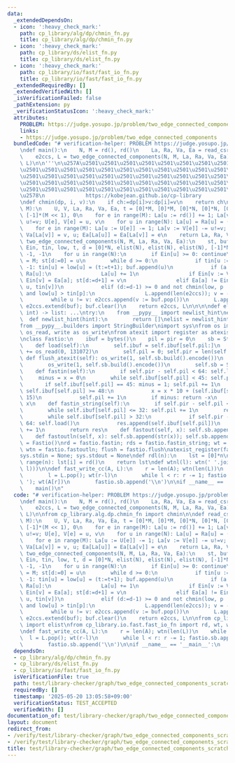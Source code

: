 ```yaml
---
data:
  _extendedDependsOn:
  - icon: ':heavy_check_mark:'
    path: cp_library/alg/dp/chmin_fn.py
    title: cp_library/alg/dp/chmin_fn.py
  - icon: ':heavy_check_mark:'
    path: cp_library/ds/elist_fn.py
    title: cp_library/ds/elist_fn.py
  - icon: ':heavy_check_mark:'
    path: cp_library/io/fast/fast_io_fn.py
    title: cp_library/io/fast/fast_io_fn.py
  _extendedRequiredBy: []
  _extendedVerifiedWith: []
  _isVerificationFailed: false
  _pathExtension: py
  _verificationStatusIcon: ':heavy_check_mark:'
  attributes:
    PROBLEM: https://judge.yosupo.jp/problem/two_edge_connected_components
    links:
    - https://judge.yosupo.jp/problem/two_edge_connected_components
  bundledCode: "# verification-helper: PROBLEM https://judge.yosupo.jp/problem/two_edge_connected_components\n\
    \ndef main():\n    N, M = rd(), rd()\n    La, Ra, Va, Ea = read_csr_graph(N, M)\n\
    \    e2ccs, L = two_edge_connected_components(N, M, La, Ra, Va, Ea)\n    fast_write_cc(e2ccs,\
    \ L)\n\n'''\n\u257A\u2501\u2501\u2501\u2501\u2501\u2501\u2501\u2501\u2501\u2501\
    \u2501\u2501\u2501\u2501\u2501\u2501\u2501\u2501\u2501\u2501\u2501\u2501\u2501\
    \u2501\u2501\u2501\u2501\u2501\u2501\u2501\u2501\u2501\u2501\u2501\u2501\u2501\
    \u2501\u2501\u2501\u2501\u2501\u2501\u2501\u2501\u2501\u2501\u2501\u2501\u2501\
    \u2501\u2501\u2501\u2501\u2501\u2501\u2501\u2501\u2501\u2501\u2501\u2501\u2501\
    \u2578\n             https://kobejean.github.io/cp-library               \n'''\n\
    \ndef chmin(dp, i, v):\n    if ch:=dp[i]>v:dp[i]=v\n    return ch\n\ndef read_csr_graph(N,\
    \ M):\n    U, V, La, Ra, Va, Ea, t = [0]*M, [0]*M, [0]*N, [0]*N, [0]*(M << 1),\
    \ [-1]*(M << 1), 0\n    for e in range(M): La[u := rd()] += 1; La[v := rd()] +=\
    \ u!=v; U[e], V[e] = u, v\n    for u in range(N): La[u] = Ra[u] = (t := t + La[u])\n\
    \    for e in range(M): La[u := U[e]] -= 1; La[v := V[e]] -= u!=v; Va[La[u]],\
    \ Va[La[v]] = v, u; Ea[La[u]] = Ea[La[v]] = e\n    return La, Ra, Va, Ea\n\ndef\
    \ two_edge_connected_components(N, M, La, Ra, Va, Ea):\n    st, buf, e2ccs, L,\
    \ Ein, tin, low, t, d = [0]*N, elist(N), elist(N), elist(N), [-1]*N, [-1]*N, [-1]*N,\
    \ -1, -1\n    for u in range(N):\n        if Ein[u] >= 0: continue\n        Ein[u]\
    \ = M; st[d:=0] = u\n        while d >= 0:\n            if tin[u := st[d]] ==\
    \ -1: tin[u] = low[u] = (t:=t+1); buf.append(u)\n            if (a := La[u]) <\
    \ Ra[u]:\n                La[u] += 1\n                if Ein[v := Va[a]] == -1:\
    \ Ein[v] = Ea[a]; st[d:=d+1] = v\n                elif Ea[a] != Ein[u]: chmin(low,\
    \ u, tin[v])\n            elif (d:=d-1) >= 0 and not chmin(low, p := st[d], low[u])\
    \ and low[u] > tin[p]:\n                L.append(len(e2ccs)); v = -1\n       \
    \         while u != v: e2ccs.append(v := buf.pop())\n        L.append(len(e2ccs));\
    \ e2ccs.extend(buf); buf.clear()\n    return e2ccs, L\n\n\n\ndef elist(est_len:\
    \ int) -> list: ...\ntry:\n    from __pypy__ import newlist_hint\nexcept:\n  \
    \  def newlist_hint(hint):\n        return []\nelist = newlist_hint\n    \n\n\n\
    from __pypy__.builders import StringBuilder\nimport sys\nfrom os import read as\
    \ os_read, write as os_write\nfrom atexit import register as atexist_register\n\
    \nclass Fastio:\n    ibuf = bytes()\n    pil = pir = 0\n    sb = StringBuilder()\n\
    \    def load(self):\n        self.ibuf = self.ibuf[self.pil:]\n        self.ibuf\
    \ += os_read(0, 131072)\n        self.pil = 0; self.pir = len(self.ibuf)\n   \
    \ def flush_atexit(self): os_write(1, self.sb.build().encode())\n    def flush(self):\n\
    \        os_write(1, self.sb.build().encode())\n        self.sb = StringBuilder()\n\
    \    def fastin(self):\n        if self.pir - self.pil < 64: self.load()\n   \
    \     minus = x = 0\n        while self.ibuf[self.pil] < 45: self.pil += 1\n \
    \       if self.ibuf[self.pil] == 45: minus = 1; self.pil += 1\n        while\
    \ self.ibuf[self.pil] >= 48:\n            x = x * 10 + (self.ibuf[self.pil] &\
    \ 15)\n            self.pil += 1\n        if minus: return -x\n        return\
    \ x\n    def fastin_string(self):\n        if self.pir - self.pil < 64: self.load()\n\
    \        while self.ibuf[self.pil] <= 32: self.pil += 1\n        res = bytearray()\n\
    \        while self.ibuf[self.pil] > 32:\n            if self.pir - self.pil <\
    \ 64: self.load()\n            res.append(self.ibuf[self.pil])\n            self.pil\
    \ += 1\n        return res\n    def fastout(self, x): self.sb.append(str(x))\n\
    \    def fastoutln(self, x): self.sb.append(str(x)); self.sb.append('\\n')\nfastio\
    \ = Fastio()\nrd = fastio.fastin; rds = fastio.fastin_string; wt = fastio.fastout;\
    \ wtn = fastio.fastoutln; flush = fastio.flush\natexist_register(fastio.flush_atexit)\n\
    sys.stdin = None; sys.stdout = None\ndef rdl(n):\n    lst = [0]*n\n    for i in\
    \ range(n): lst[i] = rd()\n    return lst\ndef wtnl(l): wtn(' '.join(map(str,\
    \ l)))\n\ndef fast_write_cc(A, L):\n    r = len(A); wtn(len(L))\n    while L:\n\
    \        l = L.pop(); wt(r-l)\n        while l < r: r -= 1; fastio.sb.append('\
    \ '); wt(A[r])\n        fastio.sb.append('\\n')\n\nif __name__ == '__main__':\n\
    \    main()\n"
  code: "# verification-helper: PROBLEM https://judge.yosupo.jp/problem/two_edge_connected_components\n\
    \ndef main():\n    N, M = rd(), rd()\n    La, Ra, Va, Ea = read_csr_graph(N, M)\n\
    \    e2ccs, L = two_edge_connected_components(N, M, La, Ra, Va, Ea)\n    fast_write_cc(e2ccs,\
    \ L)\n\nfrom cp_library.alg.dp.chmin_fn import chmin\n\ndef read_csr_graph(N,\
    \ M):\n    U, V, La, Ra, Va, Ea, t = [0]*M, [0]*M, [0]*N, [0]*N, [0]*(M << 1),\
    \ [-1]*(M << 1), 0\n    for e in range(M): La[u := rd()] += 1; La[v := rd()] +=\
    \ u!=v; U[e], V[e] = u, v\n    for u in range(N): La[u] = Ra[u] = (t := t + La[u])\n\
    \    for e in range(M): La[u := U[e]] -= 1; La[v := V[e]] -= u!=v; Va[La[u]],\
    \ Va[La[v]] = v, u; Ea[La[u]] = Ea[La[v]] = e\n    return La, Ra, Va, Ea\n\ndef\
    \ two_edge_connected_components(N, M, La, Ra, Va, Ea):\n    st, buf, e2ccs, L,\
    \ Ein, tin, low, t, d = [0]*N, elist(N), elist(N), elist(N), [-1]*N, [-1]*N, [-1]*N,\
    \ -1, -1\n    for u in range(N):\n        if Ein[u] >= 0: continue\n        Ein[u]\
    \ = M; st[d:=0] = u\n        while d >= 0:\n            if tin[u := st[d]] ==\
    \ -1: tin[u] = low[u] = (t:=t+1); buf.append(u)\n            if (a := La[u]) <\
    \ Ra[u]:\n                La[u] += 1\n                if Ein[v := Va[a]] == -1:\
    \ Ein[v] = Ea[a]; st[d:=d+1] = v\n                elif Ea[a] != Ein[u]: chmin(low,\
    \ u, tin[v])\n            elif (d:=d-1) >= 0 and not chmin(low, p := st[d], low[u])\
    \ and low[u] > tin[p]:\n                L.append(len(e2ccs)); v = -1\n       \
    \         while u != v: e2ccs.append(v := buf.pop())\n        L.append(len(e2ccs));\
    \ e2ccs.extend(buf); buf.clear()\n    return e2ccs, L\n\nfrom cp_library.ds.elist_fn\
    \ import elist\nfrom cp_library.io.fast.fast_io_fn import rd, wt, wtn, fastio\n\
    \ndef fast_write_cc(A, L):\n    r = len(A); wtn(len(L))\n    while L:\n      \
    \  l = L.pop(); wt(r-l)\n        while l < r: r -= 1; fastio.sb.append(' '); wt(A[r])\n\
    \        fastio.sb.append('\\n')\n\nif __name__ == '__main__':\n    main()\n"
  dependsOn:
  - cp_library/alg/dp/chmin_fn.py
  - cp_library/ds/elist_fn.py
  - cp_library/io/fast/fast_io_fn.py
  isVerificationFile: true
  path: test/library-checker/graph/two_edge_connected_components_scratch.test.py
  requiredBy: []
  timestamp: '2025-05-20 13:05:58+09:00'
  verificationStatus: TEST_ACCEPTED
  verifiedWith: []
documentation_of: test/library-checker/graph/two_edge_connected_components_scratch.test.py
layout: document
redirect_from:
- /verify/test/library-checker/graph/two_edge_connected_components_scratch.test.py
- /verify/test/library-checker/graph/two_edge_connected_components_scratch.test.py.html
title: test/library-checker/graph/two_edge_connected_components_scratch.test.py
---
```

